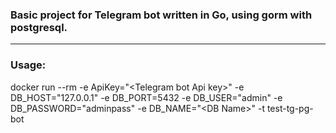 ### Basic project for Telegram bot written in Go, using gorm with postgresql.
___
### Usage:
docker run --rm -e ApiKey="\<Telegram bot Api key\>" -e DB_HOST="127.0.0.1" -e DB_PORT=5432 -e DB_USER="admin" -e DB_PASSWORD="adminpass" -e DB_NAME="\<DB Name\>"  -t test-tg-pg-bot
